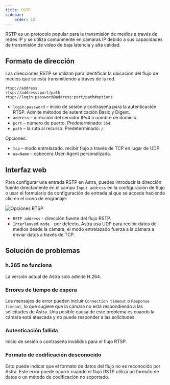```yaml
---
title: RSTP
sidebar:
    order: 12
---
```


RSTP es un protocolo popular para la transmisión de medios a través de redes IP y se utiliza comúnmente en cámaras IP debido a sus capacidades de transmisión de video de baja latencia y alta calidad.

## Formato de dirección

Las direcciones RSTP se utilizan para identificar la ubicación del flujo de medios que se está transmitiendo a través de la red.

```
rtsp://address
rtsp://address:port/path
rtsp://login:password@address:port/path#options
```

- `login:password` – inicio de sesión y contraseña para la autenticación RTSP. Admite métodos de autenticación Basic y Digest.
- `address` – dirección del servidor IPv4 o nombre de dominio.
- `port` – número de puerto. Predeterminado: `554`.
- `path` – la ruta al recurso. Predeterminado: `/`.

Opciones:

- `tcp` – modo entrelazado. recibir flujo a través de TCP en lugar de UDP.
- `ua=Name` – cabecera User-Agent personalizada.

## Interfaz web

Para configurar una entrada RSTP en Astra, puedes introducir la dirección fuente directamente en el campo `Input address` en la configuración de flujo o usar el formulario de configuración de entrada al que se accede haciendo clic en el icono de engranaje:

![Opciones RTSP](https://cdn.cesbo.com/help/astra/receiving/ip/rtsp/options.png)

- `RSTP address` - dirección fuente del flujo RSTP.
- `Interleaved mode` - por defecto, Astra usa UDP para recibir datos de medios desde la cámara, el modo entrelazado fuerza a la cámara a enviar datos a través de TCP.

## Solución de problemas

### h.265 no funciona

La versión actual de Astra solo admite H.264.

### Errores de tiempo de espera

Los mensajes de error pueden incluir `Connection timeout` o `Response timeout`, lo que sugiere que la cámara no está respondiendo a las solicitudes de Astra. Una posible causa de este problema es cuando la cámara está atascada y no puede responder a las solicitudes.

### Autenticación fallida

Inicio de sesión o contraseña inválidos para el flujo RTSP.

### Formato de codificación desconocido

Esto puede indicar que el formato de datos del flujo no es reconocido por Astra. Este error puede ocurrir cuando el flujo RSTP utiliza un formato de datos o un método de codificación no soportado.